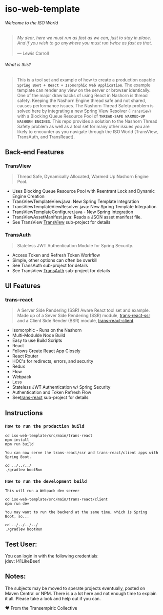 # iso-web-template

###### Welcome to the ISO World
>*My dear, here we must run as fast as we can, just to stay in place.<br>
And if you wish to go anywhere you must run twice as fast as that.<br><br>*— Lewis Carroll

###### What is this?
> This is a tool set and example of how to create a production capable **`Spring Boot + React + Isomorphic Web Application`**.
The example template can render any view on the server or browser identically. One of the major draw backs of using React in Nashorn is thread safety.
Keeping the Nashorn Engine thread safe and not shared, causes performance issues. The Nashorn Thread Safety problem is solved here by integrating 
a new Spring View Resolver (`TransView`) with a Blocking Queue Resource Pool of **`THREAD-SAFE WARMED-UP NASHORN ENGINES`**. This repo provides a solution to the 
Nashorn Thread Safety problem as well as a tool set for many other issues you are likely to encounter as you navigate through the ISO World (TransView, TransAuth, and TransReact).

## Back-end Features

### TransView
>Thread Safe, Dynamically Allocated, Warmed Up Nashorn Engine Pool.
- Uses Blocking Queue Resource Pool with Reentrant Lock and Dynamic Engine Creation
- TransViewTemplateView.java: New Spring Template Integration
- TransViewTemplateViewResolver.java: New Spring Template Integration 
- TransViewTemplateConfigurer.java - New Spring Integration
- TransViewAssetManifest.java: Reads a JSON asset manifest file.
- See TransView [TransView](src/main/java/com/transempiric/transView/README.md) sub-project for details

### TransAuth
>Stateless JWT Authentication Module for Spring Security.

- Access Token and Refresh Token Workflow
- Simple, other options can often be overkill
- See TransAuth sub-project for details
- See TransView [TransAuth](src/main/java/com/transempiric/transAuth/README.md) sub-project for details

## UI Features

### trans-react
> A Server Side Rendering (SSR) Aware React tool set and example. 
Made up of a Sever Side Rendering (SSR) module, [trans-react-ssr](src/main/trans-react/ssr/README.md)
and a Client Side Render (BSR) module, [trans-react-client](src/main/trans-react/ssr/README.md).

- Isomorphic - Runs on the Nashorn
- Multi-Modulde Node Build
- Easy to use Build Scripts
- React
- Follows Create React App Closely
- React Router
- HOC's for redirects, errors, and security
- Redux
- Flow
- Webpack
- Less
- Stateless JWT Authentication w/ Spring Security
- Authentication and Token Refresh Flow
- See[trans-react](src/main/trans-react/README.md) sub-project for details

## Instructions

### `How to run the production build`

```
cd iso-web-template/src/main/trans-react
npm install
npm run build

```
`You can now serve the trans-react/ssr and trans-react/client apps with Spring Boot.`

```
cd ../../../
./gradlew bootRun
```

### `How to run the development build`
`This will run a Webpack dev server`

```
cd iso-web-template/src/main/trans-react/client
npm run dev
```

`You may want to run the backend at the same time, which is Spring Boot, so...`
```
cd ../../../../
./gradlew bootRun
```

## Test User:
You can login in with the following credentials:
<br>
jdev: I41LikeBeer!

## Notes:
The subjects may be moved to sperate projects eventually, posted on Maven Central or NPM.
There is a a lot here and not enough time to explain it all.
Please take a look and help out if you can.

❤ From the Transempiric Collective
